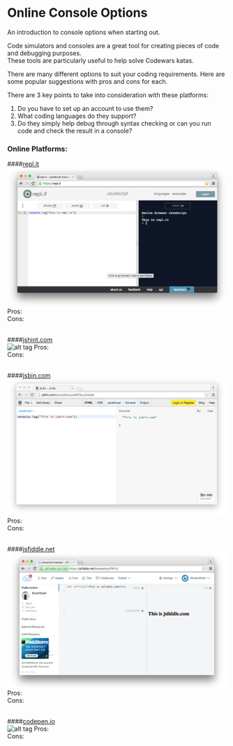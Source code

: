 # Online Console Options

An introduction to console options when starting out.

Code simulators and consoles are a great tool for creating pieces of code and debugging purposes. 
<br>These tools are particularly useful to help solve Codewars katas.

There are many different options to suit your coding requirements. Here are some popular suggestions with pros and cons for each. 

There are 3 key points to take into consideration with these platforms:

  1. Do you have to set up an account to use them?
  2. What coding languages do they support?
  3. Do they simply help debug through syntax checking or can you run code and check the result in a console?

### Online Platforms:

####[repl.it](https://repl.it/)<br>
![alt tag](https://raw.githubusercontent.com/RhodesPeter/Console-Options/Screenshots/Repl.it.png)
Pros:<br>
Cons:
<br>
<br>

####[jshint.com](http://jshint.com)<br>
![alt tag](https://github.com/RhodesPeter/Online-Console-Options/blob/Screenshots/jshint.com.png)
Pros:<br>
Cons:
<br>
<br>

####[jsbin.com](https://jsbin.com)<br>
![alt tag](https://github.com/RhodesPeter/Console-Options/blob/Screenshots/jsbin.com.png)
Pros:<br>
Cons:
<br>
<br>

####[jsfiddle.net](https://jsfiddle.net/)<br>
![alt tag](https://github.com/RhodesPeter/Console-Options/blob/Screenshots/jsfiddle.png)
Pros:<br>
Cons:
<br>
<br>

####[codepen.io](http://codepen.io/nullobject/pen/rAbio)<br>
![alt tag](https://github.com/RhodesPeter/Online-Console-Options/blob/Screenshots/codepen.io.png)
Pros:<br>
Cons:
<br>
<br>
